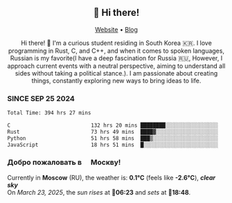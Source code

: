 <h2 align="center">👋 Hi there!</h2>
<p align="center">
  <a href="https://urdekcah.ru">Website</a> •
  <a href="https://urdekcah.blog">Blog</a>
</p>

<p align="center">
  Hi there! 👋 I'm a curious student residing in South Korea 🇰🇷. I love programming in Rust, C, and C++, and when it comes to spoken languages, Russian is my favorite(I have a deep fascination for Russia 🇷🇺, However, I approach current events with a neutral perspective, aiming to understand all sides without taking a political stance.). I am passionate about creating things, constantly exploring new ways to bring ideas to life.
</p>

### SINCE SEP 25 2024
<!--START_SECTION:waka-->
<!--LAST_WAKA_UPDATE:2025-03-22 18:27:37-->
```txt
Total Time: 394 hrs 27 mins

C                          132 hrs 20 mins ████████░░░░░░░░░░░░░░░░░   32.65 %
Rust                       73 hrs 49 mins  ████▓░░░░░░░░░░░░░░░░░░░░   18.21 %
Python                     51 hrs 58 mins  ███▒░░░░░░░░░░░░░░░░░░░░░   12.82 %
JavaScript                 18 hrs 51 mins  █░░░░░░░░░░░░░░░░░░░░░░░░   04.65 %
```
<!--END_SECTION:waka-->

<h3>Добро пожаловать в <img src="https://cdn-icons-png.flaticon.com/512/197/197408.png" width="13"/> Москву!</h3>

<!--START_SECTION:weather:moscow-->
<!--LAST_WEATHER_UPDATE:2025-03-23 01:49:55-->
Currently in **Moscow** (RU), the weather is: **0.1°C** (feels like **-2.6°C**), ***clear sky***<br/>
On *March 23, 2025*, the *sun rises* at 🌅**06:23** and *sets* at 🌇**18:48**.
<!--END_SECTION:weather-->
